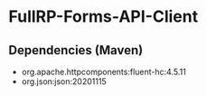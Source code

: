 # FullRP-Forms-API-Client

## Dependencies (Maven)

- org.apache.httpcomponents:fluent-hc:4.5.11
- org.json:json:20201115

